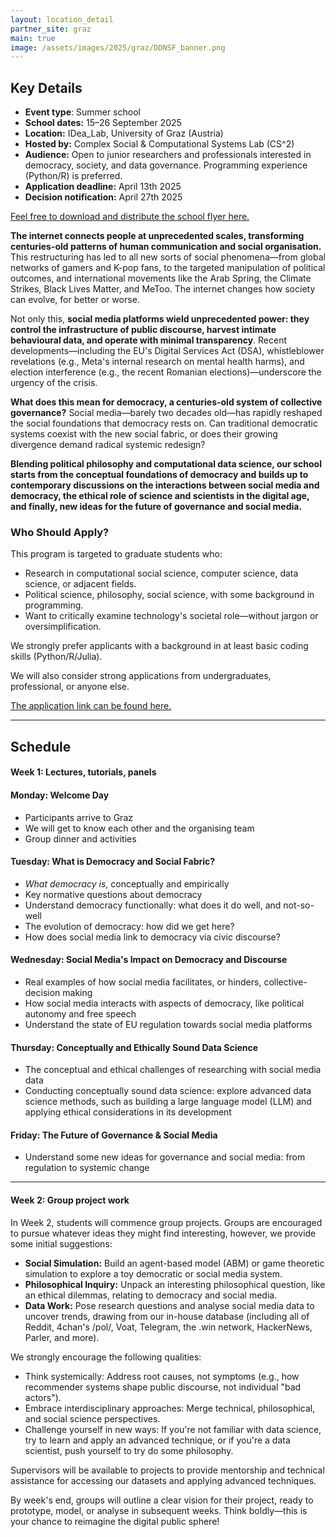 ```yaml
---
layout: location_detail
partner_site: graz
main: true
image: /assets/images/2025/graz/DDNSF_banner.png
---
```


## Key Details
- **Event type**: Summer school
- **School dates:** 15–26 September 2025 
- **Location:** IDea_Lab, University of Graz (Austria)
- **Hosted by:** Complex Social & Computational Systems Lab (CS^2)
- **Audience:** Open to junior researchers and professionals interested in democracy, society, and data governance. Programming experience (Python/R) is preferred.
- **Application deadline:** April 13th 2025
- **Decision notification:** April 27th 2025
  
[Feel free to download and distribute the school flyer here.](/assets/posters_info/DDNSF%20Call%20for%20Applicants%20poster.pdf)

**The internet connects people at unprecedented scales, transforming centuries-old patterns of human communication and social organisation.** This restructuring has led to all new sorts of social phenomena—from global networks of gamers and K-pop fans, to the targeted manipulation of political outcomes, and international movements like the Arab Spring, the Climate Strikes, Black Lives Matter, and MeToo. The internet changes how society can evolve, for better or worse. 

Not only this, **social media platforms wield unprecedented power: they control the infrastructure of public discourse, harvest intimate behavioural data, and operate with minimal transparency**. Recent developments—including the EU's Digital Services Act (DSA), whistleblower revelations (e.g., Meta's internal research on mental health harms), and election interference (e.g., the recent Romanian elections)—underscore the urgency of the crisis.

**What does this mean for democracy, a centuries-old system of collective governance?** Social media—barely two decades old—has rapidly reshaped the social foundations that democracy rests on. Can traditional democratic systems coexist with the new social fabric, or does their growing divergence demand radical systemic redesign?

**Blending political philosophy and computational data science, our school starts from the conceptual foundations of democracy and builds up to contemporary discussions on the interactions between social media and democracy, the ethical role of science and scientists in the digital age, and finally, new ideas for the future of governance and social media.**

### Who Should Apply?  
This program is targeted to graduate students who:  
- Research in computational social science, computer science, data science, or adjacent fields.  
- Political science, philosophy, social science, with some background in programming. 
- Want to critically examine technology's societal role—without jargon or oversimplification.

We strongly prefer applicants with a background in at least basic coding skills (Python/R/Julia).

We will also consider strong applications from undergraduates, professional, or anyone else. 

[The application link can be found here.](https://sicss.io/2025/graz/apply) 

---

## Schedule  

#### **Week 1: Lectures, tutorials, panels**  

#### Monday: Welcome Day
- Participants arrive to Graz
- We will get to know each other and the organising team
- Group dinner and activities

#### Tuesday: What is Democracy and Social Fabric?
- *What democracy is*, conceptually and empirically
- Key normative questions about democracy
- Understand democracy functionally: what does it do well, and not-so-well
- The evolution of democracy: how did we get here?
- How does social media link to democracy via civic discourse?

#### Wednesday: Social Media's Impact on Democracy and Discourse
- Real examples of how social media facilitates, or hinders, collective-decision making
- How social media interacts with aspects of democracy, like political autonomy and free speech
- Understand the state of EU regulation towards social media platforms

#### Thursday: Conceptually and Ethically Sound Data Science
- The conceptual and ethical challenges of researching with social media data
- Conducting conceptually sound data science: explore advanced data science methods, such as building a large language model (LLM) and applying ethical considerations in its development

#### Friday: The Future of Governance & Social Media
- Understand some new ideas for governance and social media: from regulation to systemic change

---

#### **Week 2: Group project work**  

In Week 2, students will commence group projects. Groups are encouraged to pursue whatever ideas they might find interesting, however, we provide some initial suggestions:

- **Social Simulation:** Build an agent-based model (ABM) or game theoretic simulation to explore a toy democratic or social media system.  
- **Philosophical Inquiry:** Unpack an interesting philosophical question, like an ethical dilemmas, relating to democracy and social media.  
- **Data Work:** Pose research questions and analyse social media data to uncover trends, drawing from our in-house database (including all of Reddit, 4chan's /pol/, Voat, Telegram, the .win network, HackerNews, Parler, and more).  

We strongly encourage the following qualities:
- Think systemically: Address root causes, not symptoms (e.g., how recommender systems shape public discourse, not individual "bad actors").  
- Embrace interdisciplinary approaches: Merge technical, philosophical, and social science perspectives.  
- Challenge yourself in new ways: If you're not familiar with data science, try to learn and apply an advanced technique, or if you're a data scientist, push yourself to try do some philosophy.  

Supervisors will be available to projects to provide mentorship and technical assistance for accessing our datasets and applying advanced techniques.

By week's end, groups will outline a clear vision for their project, ready to prototype, model, or analyse in subsequent weeks. Think boldly—this is your chance to reimagine the digital public sphere!  
